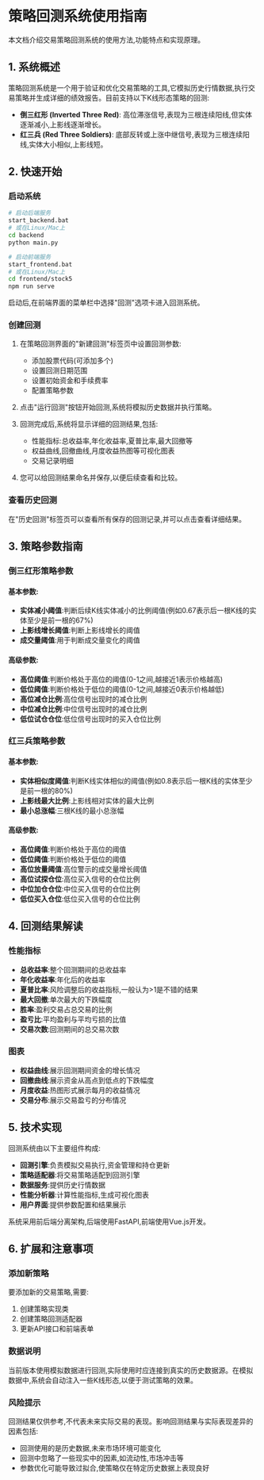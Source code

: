 # 策略回测系统使用指南

本文档介绍交易策略回测系统的使用方法,功能特点和实现原理。

## 1. 系统概述

策略回测系统是一个用于验证和优化交易策略的工具,它模拟历史行情数据,执行交易策略并生成详细的绩效报告。目前支持以下K线形态策略的回测:

- **倒三红形 (Inverted Three Red)**: 高位滞涨信号,表现为三根连续阳线,但实体逐渐减小,上影线逐渐增长。
- **红三兵 (Red Three Soldiers)**: 底部反转或上涨中继信号,表现为三根连续阳线,实体大小相似,上影线短。

## 2. 快速开始

### 启动系统

```bash
# 启动后端服务
start_backend.bat
# 或在Linux/Mac上
cd backend
python main.py

# 启动前端服务
start_frontend.bat
# 或在Linux/Mac上
cd frontend/stock5
npm run serve
```

启动后,在前端界面的菜单栏中选择"回测"选项卡进入回测系统。

### 创建回测

1. 在策略回测界面的"新建回测"标签页中设置回测参数:
   - 添加股票代码(可添加多个)
   - 设置回测日期范围
   - 设置初始资金和手续费率
   - 配置策略参数

2. 点击"运行回测"按钮开始回测,系统将模拟历史数据并执行策略。

3. 回测完成后,系统将显示详细的回测结果,包括:
   - 性能指标:总收益率,年化收益率,夏普比率,最大回撤等
   - 权益曲线,回撤曲线,月度收益热图等可视化图表
   - 交易记录明细

4. 您可以给回测结果命名并保存,以便后续查看和比较。

### 查看历史回测

在"历史回测"标签页可以查看所有保存的回测记录,并可以点击查看详细结果。

## 3. 策略参数指南

### 倒三红形策略参数

#### 基本参数:
- **实体减小阈值**:判断后续K线实体减小的比例阈值(例如0.67表示后一根K线的实体至少是前一根的67%)
- **上影线增长阈值**:判断上影线增长的阈值
- **成交量阈值**:用于判断成交量变化的阈值

#### 高级参数:
- **高位阈值**:判断价格处于高位的阈值(0-1之间,越接近1表示价格越高)
- **低位阈值**:判断价格处于低位的阈值(0-1之间,越接近0表示价格越低)
- **高位减仓比例**:高位信号出现时的减仓比例
- **中位减仓比例**:中位信号出现时的减仓比例
- **低位试仓仓位**:低位信号出现时的买入仓位比例

### 红三兵策略参数

#### 基本参数:
- **实体相似度阈值**:判断K线实体相似的阈值(例如0.8表示后一根K线的实体至少是前一根的80%)
- **上影线最大比例**:上影线相对实体的最大比例
- **最小总涨幅**:三根K线的最小总涨幅

#### 高级参数:
- **高位阈值**:判断价格处于高位的阈值
- **低位阈值**:判断价格处于低位的阈值
- **高位放量阈值**:高位警示的成交量增长阈值
- **高位试探仓位**:高位买入信号的仓位比例
- **中位加仓仓位**:中位买入信号的仓位比例
- **低位买入仓位**:低位买入信号的仓位比例

## 4. 回测结果解读

### 性能指标

- **总收益率**:整个回测期间的总收益率
- **年化收益率**:年化后的收益率
- **夏普比率**:风险调整后的收益指标,一般认为>1是不错的结果
- **最大回撤**:单次最大的下跌幅度
- **胜率**:盈利交易占总交易的比例
- **盈亏比**:平均盈利与平均亏损的比值
- **交易次数**:回测期间的总交易次数

### 图表

- **权益曲线**:展示回测期间资金的增长情况
- **回撤曲线**:展示资金从高点到低点的下跌幅度
- **月度收益**:热图形式展示每月的收益情况
- **交易分布**:展示交易盈亏的分布情况

## 5. 技术实现

回测系统由以下主要组件构成:

- **回测引擎**:负责模拟交易执行,资金管理和持仓更新
- **策略适配器**:将交易策略适配到回测引擎
- **数据服务**:提供历史行情数据
- **性能分析器**:计算性能指标,生成可视化图表
- **用户界面**:提供参数配置和结果展示

系统采用前后端分离架构,后端使用FastAPI,前端使用Vue.js开发。

## 6. 扩展和注意事项

### 添加新策略

要添加新的交易策略,需要:

1. 创建策略实现类
2. 创建策略回测适配器
3. 更新API接口和前端表单

### 数据说明

当前版本使用模拟数据进行回测,实际使用时应连接到真实的历史数据源。在模拟数据中,系统会自动注入一些K线形态,以便于测试策略的效果。

### 风险提示

回测结果仅供参考,不代表未来实际交易的表现。影响回测结果与实际表现差异的因素包括:

- 回测使用的是历史数据,未来市场环境可能变化
- 回测中忽略了一些现实中的因素,如流动性,市场冲击等
- 参数优化可能导致过拟合,使策略仅在特定历史数据上表现良好 
